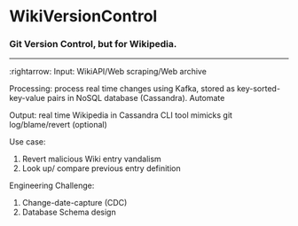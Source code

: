 # WikiVersionControl
### Git Version Control, but for Wikipedia.
----
:rightarrow:  Input: WikiAPI/Web scraping/Web archive

Processing: process real time changes using Kafka, stored as key-sorted-key-value pairs in NoSQL database (Cassandra). Automate 

Output: real time Wikipedia in Cassandra
CLI tool mimicks git log/blame/revert (optional)

Use case:
1. Revert malicious Wiki entry vandalism
2. Look up/ compare previous entry definition

Engineering Challenge: 
1. Change-date-capture (CDC)
2. Database Schema design


